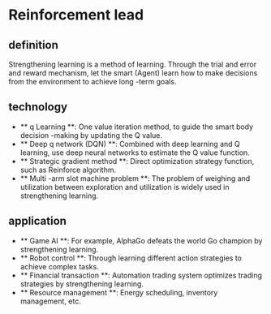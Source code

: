 # Reinforcement lead

## definition

Strengthening learning is a method of learning. Through the trial and error and reward mechanism, let the smart (Agent) learn how to make decisions from the environment to achieve long -term goals.

## technology

- ** q Learning **: One value iteration method, to guide the smart body decision -making by updating the Q value.
- ** Deep q network (DQN) **: Combined with deep learning and Q learning, use deep neural networks to estimate the Q value function.
- ** Strategic gradient method **: Direct optimization strategy function, such as Reinforce algorithm.
- ** Multi -arm slot machine problem **: The problem of weighing and utilization between exploration and utilization is widely used in strengthening learning.

## application

- ** Game AI **: For example, AlphaGo defeats the world Go champion by strengthening learning.
- ** Robot control **: Through learning different action strategies to achieve complex tasks.
- ** Financial transaction **: Automation trading system optimizes trading strategies by strengthening learning.
- ** Resource management **: Energy scheduling, inventory management, etc.